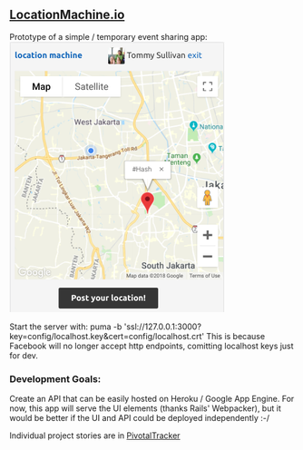 ## [LocationMachine.io](https://www.locationmachine.io)

Prototype of a simple / temporary event sharing app:  
![Screenshot](/app/assets/images/location-machine-dot-io-mvp.png)

Start the server with:
    puma -b 'ssl://127.0.0.1:3000?key=config/localhost.key&cert=config/localhost.crt'
This is because Facebook will no longer accept http endpoints, comitting
localhost keys just for dev.

### Development Goals:

Create an API that can be easily hosted on Heroku / Google App Engine.
For now, this app will serve the UI elements (thanks Rails' Webpacker), but
it would be better if the UI and API could be deployed independently :-/

Individual project stories are in [PivotalTracker](https://www.pivotaltracker.com/n/projects/2230844)

